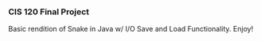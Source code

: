 ### CIS 120 Final Project

Basic rendition of Snake in Java w/ I/O Save and Load Functionality. Enjoy!
